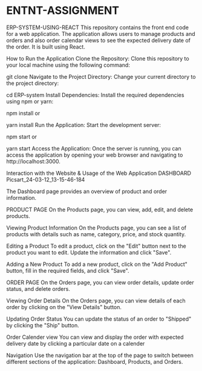 # ENTNT-ASSIGNMENT
ERP-SYSTEM-USING-REACT
This repository contains the front end code for a web application. The application allows users to manage products and orders and also order calendar views to see the expected delivery date of the order. It is built using React.

How to Run the Application
Clone the Repository: Clone this repository to your local machine using the following command:

git clone <repository-url>
Navigate to the Project Directory: Change your current directory to the project directory:

cd ERP-system
Install Dependencies: Install the required dependencies using npm or yarn:

npm install
or

yarn install
Run the Application: Start the development server:

npm start
or

yarn start
Access the Application: Once the server is running, you can access the application by opening your web browser and navigating to http://localhost:3000.

Interaction with the Website & Usage of the Web Application
DASHBOARD
Picsart_24-03-12_13-15-46-184

The Dashboard page provides an overview of product and order information.

PRODUCT PAGE
On the Products page, you can view, add, edit, and delete products.

Viewing Product Information
On the Products page, you can see a list of products with details such as name, category, price, and stock quantity.

Editing a Product
To edit a product, click on the "Edit" button next to the product you want to edit. Update the information and click "Save".

Adding a New Product
To add a new product, click on the "Add Product" button, fill in the required fields, and click "Save".

ORDER PAGE
On the Orders page, you can view order details, update order status, and delete orders.

Viewing Order Details
On the Orders page, you can view details of each order by clicking on the "View Details" button.

Updating Order Status
You can update the status of an order to "Shipped" by clicking the "Ship" button.

Order Calender view
You can view and display the order with expected delivery date by clicking a particular date on a calender

Navigation
Use the navigation bar at the top of the page to switch between different sections of the application: Dashboard, Products, and Orders.
